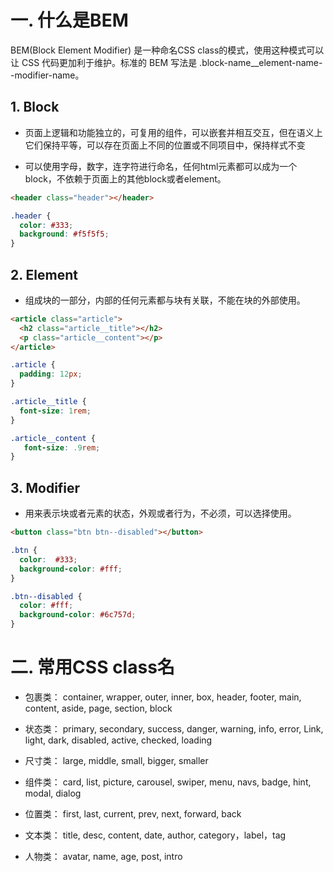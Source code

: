 # 一. 什么是BEM
BEM(Block Element Modifier) 是一种命名CSS class的模式，使用这种模式可以让 CSS 代码更加利于维护。标准的 BEM 写法是 .block-name__element-name--modifier-name。

## 1. Block

- 页面上逻辑和功能独立的，可复用的组件，可以嵌套并相互交互，但在语义上它们保持平等，可以存在页面上不同的位置或不同项目中，保持样式不变

- 可以使用字母，数字，连字符进行命名，任何html元素都可以成为一个block，不依赖于页面上的其他block或者element。
<!-- more -->
```html
<header class="header"></header>
```
```css
.header {
  color: #333;
  background: #f5f5f5;
}
```

## 2. Element

- 组成块的一部分，内部的任何元素都与块有关联，不能在块的外部使用。

```html
<article class="article">
  <h2 class="article__title"></h2>
  <p class="article__content"></p>
</article>
```

```css
.article {
  padding: 12px;
}

.article__title {
  font-size: 1rem;
}

.article__content {
   font-size: .9rem;
}
```

## 3. Modifier

- 用来表示块或者元素的状态，外观或者行为，不必须，可以选择使用。

```html
<button class="btn btn--disabled"></button>
```

```css
.btn {
  color:  #333;
  background-color: #fff;
}

.btn--disabled {
  color: #fff;
  background-color: #6c757d;
}
```

# 二. 常用CSS class名

- 包裹类： container, wrapper, outer, inner, box, header, footer, main, content, aside, page, section, block

- 状态类： primary, secondary, success, danger, warning, info, error, Link, light, dark, disabled, active, checked, loading

- 尺寸类： large, middle, small, bigger, smaller

- 组件类： card, list, picture, carousel, swiper, menu, navs, badge, hint, modal, dialog

- 位置类： first, last, current, prev, next, forward, back

- 文本类： title, desc, content, date, author, category，label，tag

- 人物类： avatar, name, age, post, intro
